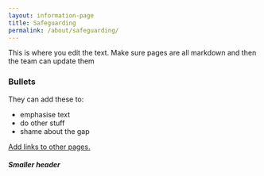 ```yaml
---
layout: information-page
title: Safeguarding
permalink: /about/safeguarding/
---
```


This is where you edit the text. Make sure pages are all markdown and then the team can update them

### Bullets

They can add these to:

* emphasise text
* do other stuff
* shame about the gap

[Add links to other pages.](/about/governors/)

##### Smaller header